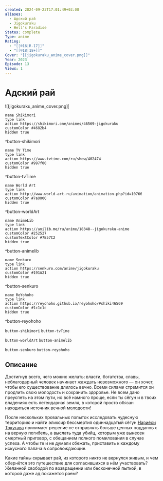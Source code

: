```yaml
---
created: 2024-09-23T17:01:49+03:00
aliases:
  - Адский рай
  - Jigokuraku
  - Hell's Paradise
Status: complete
Type: anime
Rating:
  - "[[®️16|R-17]]"
  - "[[®️18|18+]]"
Cover: "[[jigokuraku_anime_cover.png]]"
Year: 2023
Episode: 13
Views: 1
---
```


# Адский рай

![[jigokuraku_anime_cover.png]]

```button
name Shikimori
type link
action https://shikimori.one/animes/46569-jigokuraku
customColor #4682b4
hidden true
```
^button-shikimori

```button
name TV Time
type link
action https://www.tvtime.com/ru/show/402474
customColor #997f00
hidden true
```
^button-tvTime

```button
name World Art
type link
action http://www.world-art.ru/animation/animation.php?id=10766
customColor #7a0000
hidden true
```
^button-worldArt

```button
name AnimeLib
type link
action https://anilib.me/ru/anime/18348--jigokuraku-anime
customColor #252527
customTextColor #7E57C2
hidden true
```
^button-animelib

```button
name Senkuro
type link
action https://senkuro.com/anime/jigokuraku
customColor #191A21
hidden true
```
^button-senkuro

```button
name ReYohoho
type link
action https://reyohoho.github.io/reyohoho/#shiki46569
customColor #1c1c1c
hidden true
```
^button-reyohoho

`button-shikimori` `button-tvTime`

`button-worldArt` `button-animelib`

`button-senkuro` `button-reyohoho`

## Описание

Достигнув всего, чего можно желать: власти, богатства, славы, неблагодарный человек начинает жаждать невозможного — он хочет, чтобы его существование длилось вечно. Всеми силами стремится он продлить свою молодость и сохранить здоровье. Не всем дано преуспеть на этом пути, но всё намного проще, если ты сёгун и в твоих владениях есть легендарная земля, в которой просто обязан находиться источник вечной молодости!
  
После нескольких провальных попыток исследовать чудесную территорию и найти эликсир бессмертия одиннадцатый сёгун [Нариёси Токугава](https://shikimori.one/characters/191956-nariyoshi-tokugawa) принимает решение не отправлять больше ценных подданных на верную погибель, а выслать туда убийц, которым уже вынесен смертный приговор, с обещанием полного помилования в случае успеха. А чтобы те и не думали сбежать, приставить к каждому искусного палача в сопровождающие.

Какие тайны скрывает рай, из которого никто не вернулся живым, и чем обернётся это путешествие для согласившихся в нём участвовать? Желанной свободой по возвращении или бесконечной пыткой, в которой даже ад покажется раем?
